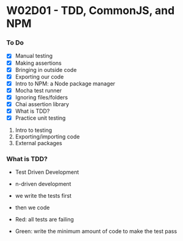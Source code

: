 # W02D01 - TDD, CommonJS, and NPM

### To Do
- [x] Manual testing
- [x] Making assertions
- [x] Bringing in outside code
- [x] Exporting our code
- [x] Intro to NPM: a Node package manager
- [x] Mocha test runner
- [x] Ignoring files/folders
- [x] Chai assertion library
- [x] What is TDD?
- [x] Practice unit testing

1. Intro to testing
2. Exporting/importing code
3. External packages


### What is TDD?
* Test Driven Development
* n-driven development

* we write the tests first
* then we code

* Red: all tests are failing
* Green: write the minimum amount of code to make the test pass








